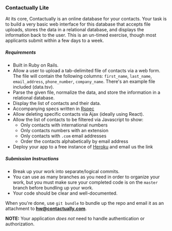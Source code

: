 ### Contactually Lite

At its core, Contactually is an online database for your contacts. Your task
is to build a very basic web interface for this database that accepts file
uploads, stores the data in a relational database, and displays the information
back to the user. This is an un-timed exercise, though most applicants submit 
within a few days to a week.


##### Requirements

- Built in Ruby on Rails.
- Allow a user to upload a tab-delimited file of contacts via a web form. The
  file will contain the following columns: `first_name`, `last_name`, `email_address`,
  `phone_number`, `company_name`. There's an example file included (data.tsv).
- Parse the given file, normalize the data, and store the information in a
  relational database.
- Display the list of contacts and their data.
- Accompanying specs written in [Rspec](https://github.com/rspec/rspec-core)
- Allow deleting specific contacts via Ajax (ideally using React).
- Allow the list of contacts to be filtered via Javascript to show:
  - Only contacts with international numbers
  - Only contacts numbers with an extension
  - Only contacts with `.com` email addresses
  - Order the contacts alphabetically by email address
- Deploy your app to a free instance of [Heroku](https://www.heroku.com/pricing) and email us the link

##### Submission Instructions

- Break up your work into separate/logical commits.
- You can use as many branches as you need in order to organize your work, but you must
  make sure your completed code is on the `master` branch before bundling up your work.
- Your code should be clear and well-documented.

When you're done, use `git bundle` to bundle up the repo and email it as an attachment
to **hw@contactually.com**.

**NOTE:**
Your application *does not* need to handle authentication or authorization.

